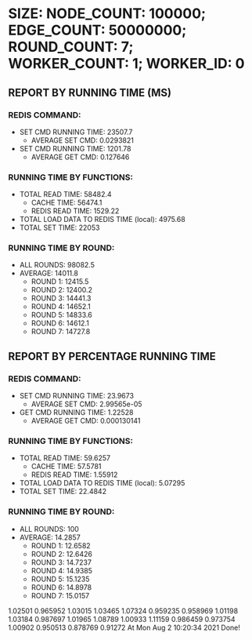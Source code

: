 
# SIZE: NODE_COUNT: 100000; EDGE_COUNT: 50000000; ROUND_COUNT: 7; WORKER_COUNT: 1; WORKER_ID: 0

## REPORT BY RUNNING TIME (MS)

 ### REDIS COMMAND:

  + SET CMD RUNNING TIME: 23507.7
    + AVERAGE SET CMD: 0.0293821
  + SET CMD RUNNING TIME: 1201.78
    + AVERAGE GET CMD: 0.127646

 ### RUNNING TIME BY FUNCTIONS:

  + TOTAL READ TIME: 58482.4
    + CACHE TIME: 56474.1
    + REDIS READ TIME: 1529.22
  + TOTAL LOAD DATA TO REDIS TIME (local): 4975.68
  + TOTAL SET TIME: 22053

 ### RUNNING TIME BY ROUND:

  + ALL ROUNDS: 98082.5
  + AVERAGE: 14011.8
     + ROUND 1: 12415.5
     + ROUND 2: 12400.2
     + ROUND 3: 14441.3
     + ROUND 4: 14652.1
     + ROUND 5: 14833.6
     + ROUND 6: 14612.1
     + ROUND 7: 14727.8

## REPORT BY PERCENTAGE RUNNING TIME

 ### REDIS COMMAND:

  + SET CMD RUNNING TIME: 23.9673
    + AVERAGE SET CMD: 2.99565e-05
  + GET CMD RUNNING TIME: 1.22528
    + AVERAGE GET CMD: 0.000130141

 ### RUNNING TIME BY FUNCTIONS:

  + TOTAL READ TIME: 59.6257
    + CACHE TIME: 57.5781
    + REDIS READ TIME: 1.55912
  + TOTAL LOAD DATA TO REDIS TIME (local): 5.07295
  + TOTAL SET TIME: 22.4842

 ### RUNNING TIME BY ROUND:

  + ALL ROUNDS: 100
  + AVERAGE: 14.2857
     + ROUND 1: 12.6582
     + ROUND 2: 12.6426
     + ROUND 3: 14.7237
     + ROUND 4: 14.9385
     + ROUND 5: 15.1235
     + ROUND 6: 14.8978
     + ROUND 7: 15.0157

1.02501 0.965952 1.03015 1.03465 1.07324 0.959235 0.958969 1.01198 1.03184 0.987697 1.01965 1.08789 1.00933 1.11159 0.986459 0.973754 1.00902 0.950513 0.878769 0.91272 At Mon Aug  2 10:20:34 2021
    Done!
